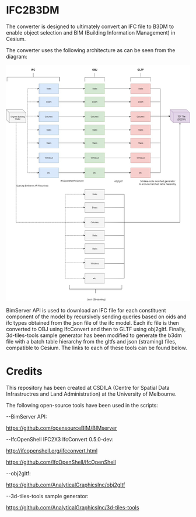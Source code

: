 # IFC2B3DM

The converter is designed to ultimately convert an IFC file to B3DM to enable object selection and BIM (Building Information Management) in Cesium.

The converter uses the following architecture as can be seen from the diagram:

<p align="center"><img src="figures/architecture.jpg"/></p>

BimServer API is used to download an IFC file for each constituent component of the model by recursively sending queries based on oids and ifc types obtained from the json file of the ifc model.
Each ifc file is then converted to OBJ using IfcConvert and then to GLTF using obj2gltf. Finally, 3d-tiles-tools sample generator has been modified to generate the
b3dm file with a batch table hierarchy from the gltfs and json (straming) files, compatible to Cesium. The links to each of these tools can be found below.

# Credits

This repository has been created at CSDILA (Centre for Spatial Data Infrastructres and Land Administration) at the University of Melbourne.

The following open-source tools have been used in the scripts:

--BimServer API: 

https://github.com/opensourceBIM/BIMserver

--IfcOpenShell IFC2X3 IfcConvert 0.5.0-dev: 

http://ifcopenshell.org/ifcconvert.html

https://github.com/IfcOpenShell/IfcOpenShell
                                            
--obj2gltf: 

https://github.com/AnalyticalGraphicsInc/obj2gltf

--3d-tiles-tools sample generator: 

https://github.com/AnalyticalGraphicsInc/3d-tiles-tools

